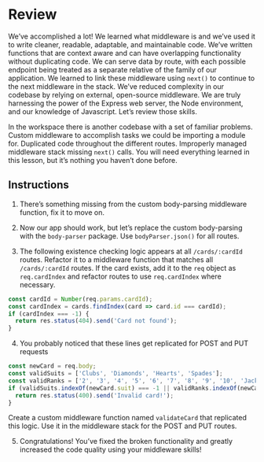 # Review

We’ve accomplished a lot! We learned what middleware is and we’ve used it to write cleaner, readable, adaptable, and maintainable code. We’ve written functions that are context aware and can have overlapping functionality without duplicating code. We can serve data by route, with each possible endpoint being treated as a separate relative of the family of our application. We learned to link these middleware using ``next()`` to continue to the next middleware in the stack. We’ve reduced complexity in our codebase by relying on external, open-source middleware. We are truly harnessing the power of the Express web server, the Node environment, and our knowledge of Javascript. Let’s review those skills.

In the workspace there is another codebase with a set of familiar problems. Custom middleware to accomplish tasks we could be importing a module for. Duplicated code throughout the different routes. Improperly managed middleware stack missing ``next()`` calls. You will need everything learned in this lesson, but it’s nothing you haven’t done before.

## Instructions

1. There’s something missing from the custom body-parsing middleware function, fix it to move on.

2. Now our app should work, but let’s replace the custom body-parsing with the ``body-parser`` package. Use ``bodyParser.json()`` for all routes.

3. The following existence checking logic appears at all ``/cards/:cardId`` routes. Refactor it to a middleware function that matches all ``/cards/:cardId`` routes. If the card exists, add it to the ``req`` object as ``req.cardIndex`` and refactor routes to use ``req.cardIndex`` where necessary.

```javascript
const cardId = Number(req.params.cardId);
const cardIndex = cards.findIndex(card => card.id === cardId);
if (cardIndex === -1) {
  return res.status(404).send('Card not found');
}
```

4. You probably noticed that these lines get replicated for POST and PUT requests

```javascript
const newCard = req.body;
const validSuits = ['Clubs', 'Diamonds', 'Hearts', 'Spades'];
const validRanks = ['2', '3', '4', '5', '6', '7', '8', '9', '10', 'Jack', 'Queen', 'King', 'Ace'];
if (validSuits.indexOf(newCard.suit) === -1 || validRanks.indexOf(newCard.rank) === -1) {
  return res.status(400).send('Invalid card!');
}
```

Create a custom middleware function named ``validateCard`` that replicated this logic. Use it in the middleware stack for the POST and PUT routes.

5. Congratulations! You’ve fixed the broken functionality and greatly increased the code quality using your middleware skills!
